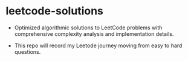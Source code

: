# leetcode-solutions
- Optimized algorithmic solutions to LeetCode problems with comprehensive complexity analysis and implementation details.

- This repo will record my Leetode journey moving from easy to hard questions.
